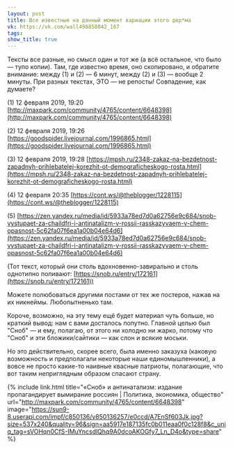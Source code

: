 ```yaml
---
layout: post
title: Все известные на данный момент вариации этого дер*ма
vk: https://vk.com/wall498858042_167
tags: 
show_title: true
---
```

Тексты все разные, но смысл один и тот же (а всё остальное, что было — тупо копии). Там, где известно время, оно скопировано, и обратите внимание: между (1) и (2) — 6 минут, между (2) и (3) — вообще 2 минуты. При разных текстах, ЭТО — не репосты! Совпадение, как думаете?

(1) 12 февраля 2019, 19:20
[http://maxpark.com/community/4765/content/6648398](http://maxpark.com/community/4765/content/6648398)

(2) 12 февраля 2019, 19:26
[https://goodspider.livejournal.com/1996865.html](https://goodspider.livejournal.com/1996865.html)

(3) 12 февраля 2019, 19:28
[https://mpsh.ru/2348-zakaz-na-bezdetnost-zapadnyh-prihlebatelej-korezhit-ot-demograficheskogo-rosta.html](https://mpsh.ru/2348-zakaz-na-bezdetnost-zapadnyh-prihlebatelej-korezhit-ot-demograficheskogo-rosta.html)

(4) 12 февраля 20:35
[https://cont.ws/@theblogger/1228115](https://cont.ws/@theblogger/1228115)

(5) [https://zen.yandex.ru/media/id/5933a78ed7d0a62756e9c684/snob-vystupaet-za-chaildfri-i-antinatalizm-v-rossii-rasskazyvaem-v-chem-opasnost-5c62fa07f6ea1a00b04e64d6](https://zen.yandex.ru/media/id/5933a78ed7d0a62756e9c684/snob-vystupaet-za-chaildfri-i-antinatalizm-v-rossii-rasskazyvaem-v-chem-opasnost-5c62fa07f6ea1a00b04e64d6)

(Тот текст, который они столь вдохновенно-завирально и столь однотипно поливают: [https://snob.ru/entry/172161](https://snob.ru/entry/172161))

Можете полюбоваться другими постами от тех же постеров, нажав на их никнеймы. Любопытненько там.

Короче, возможно, на эту тему ещё будет материал чуть больше, но краткий вывод: нам с вами досталось попутно. Главной целью был "Сноб" — и ему, полагаю, от этого ни холодно ни жарко, потому что "Сноб" и эти бложики/сайтики — как слон и всякие моськи. 

Но это действительно, скорее всего, была именно заказуха (каковую возможность и предполагали некоторые наши единомышленники), а вовсе не просто какие-то наивные квасные патриоты, полагающие, что вот таким неприглядным образом спасают страну.

{% include link.html title="«Сноб» и антинатализм: издание пропагандирует вымирание россиян | Политика, экономика, общество" url="http://maxpark.com/community/4765/content/6648398" image="https://sun9-8.userapi.com/impf/c850136/v850136257/e0ccd/A7EnSf603Jk.jpg?size=537x240&quality=96&sign=aa5917e187135fc0b011eaa0f0c128f8&c_uniq_tag=sVOHqn0CfS-IMuYncsdlQhq9A0dcoAKOGfy7_Ln_D4o&type=share" %}